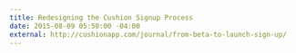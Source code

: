 ```yaml
---
title: Redesigning the Cushion Signup Process
date: 2015-08-09 05:50:00 -04:00
external: http://cushionapp.com/journal/from-beta-to-launch-sign-up/
---
```

